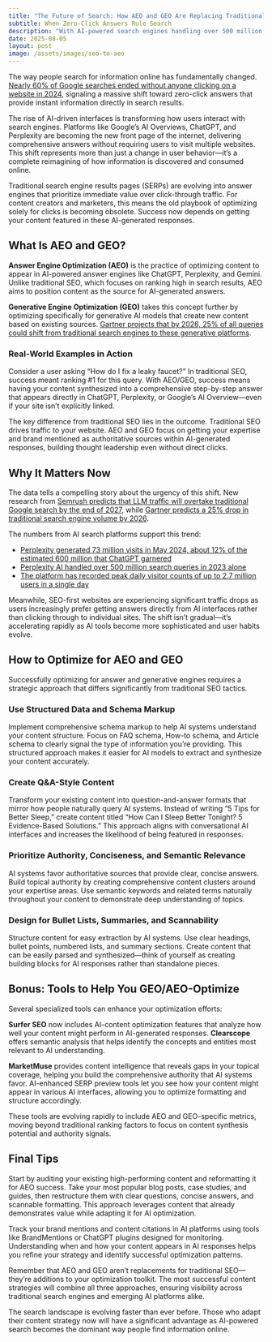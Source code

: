 ```yaml
---
title: "The Future of Search: How AEO and GEO Are Replacing Traditional SEO"
subtitle: When Zero-Click Answers Rule Search
description: "With AI-powered search engines handling over 500 million queries and 60% of Google searches ending without clicks, traditional SEO strategies are rapidly becoming outdated."
date: 2025-08-05
layout: post
image: /assets/images/seo-to-aeo
---
```


The way people search for information online has fundamentally changed. [Nearly 60% of Google searches ended without anyone clicking on a website in 2024](https://www.semrush.com/blog/zero-click-searches/), signaling a massive shift toward zero-click answers that provide instant information directly in search results.

The rise of AI-driven interfaces is transforming how users interact with search engines. Platforms like Google’s AI Overviews, ChatGPT, and Perplexity are becoming the new front page of the internet, delivering comprehensive answers without requiring users to visit multiple websites. This shift represents more than just a change in user behavior—it’s a complete reimagining of how information is discovered and consumed online.

Traditional search engine results pages (SERPs) are evolving into answer engines that prioritize immediate value over click-through traffic. For content creators and marketers, this means the old playbook of optimizing solely for clicks is becoming obsolete. Success now depends on getting your content featured in these AI-generated responses.

## What Is AEO and GEO?

**Answer Engine Optimization (AEO)** is the practice of optimizing content to appear in AI-powered answer engines like ChatGPT, Perplexity, and Gemini. Unlike traditional SEO, which focuses on ranking high in search results, AEO aims to position content as the source for AI-generated answers.

**Generative Engine Optimization (GEO)** takes this concept further by optimizing specifically for generative AI models that create new content based on existing sources. [Gartner projects that by 2026, 25% of all queries could shift from traditional search engines to these generative platforms](https://www.gartner.com/en/newsroom/press-releases/2023-08-02-gartner-predicts-chatbots-will-become-a-primary-customer-service-channel-within-two-years).

### Real-World Examples in Action

Consider a user asking “How do I fix a leaky faucet?” In traditional SEO, success meant ranking #1 for this query. With AEO/GEO, success means having your content synthesized into a comprehensive step-by-step answer that appears directly in ChatGPT, Perplexity, or Google’s AI Overview—even if your site isn’t explicitly linked.

The key difference from traditional SEO lies in the outcome. Traditional SEO drives traffic to your website. AEO and GEO focus on getting your expertise and brand mentioned as authoritative sources within AI-generated responses, building thought leadership even without direct clicks.

## Why It Matters Now

The data tells a compelling story about the urgency of this shift. New research from [Semrush predicts that LLM traffic will overtake traditional Google search by the end of 2027](https://www.semrush.com/blog/future-of-seo/), while [Gartner predicts a 25% drop in traditional search engine volume by 2026](https://www.gartner.com/en/newsroom/press-releases/2023-08-02-gartner-predicts-chatbots-will-become-a-primary-customer-service-channel-within-two-years).

The numbers from AI search platforms support this trend:

- [Perplexity generated 73 million visits in May 2024, about 12% of the estimated 600 million that ChatGPT garnered](https://similarweb.com/blog/insights/ai-news/perplexity-ai-vs-chatgpt/)
- [Perplexity AI handled over 500 million search queries in 2023 alone](https://blog.perplexity.ai/blog/perplexity-2023-year-in-review)
- [The platform has recorded peak daily visitor counts of up to 2.7 million users in a single day](https://similarweb.com/blog/insights/ai-news/perplexity-ai-vs-chatgpt/)

Meanwhile, SEO-first websites are experiencing significant traffic drops as users increasingly prefer getting answers directly from AI interfaces rather than clicking through to individual sites. The shift isn’t gradual—it’s accelerating rapidly as AI tools become more sophisticated and user habits evolve.

## How to Optimize for AEO and GEO

Successfully optimizing for answer and generative engines requires a strategic approach that differs significantly from traditional SEO tactics.

### Use Structured Data and Schema Markup

Implement comprehensive schema markup to help AI systems understand your content structure. Focus on FAQ schema, How-to schema, and Article schema to clearly signal the type of information you’re providing. This structured approach makes it easier for AI models to extract and synthesize your content accurately.

### Create Q&A-Style Content

Transform your existing content into question-and-answer formats that mirror how people naturally query AI systems. Instead of writing “5 Tips for Better Sleep,” create content titled “How Can I Sleep Better Tonight? 5 Evidence-Based Solutions.” This approach aligns with conversational AI interfaces and increases the likelihood of being featured in responses.

### Prioritize Authority, Conciseness, and Semantic Relevance

AI systems favor authoritative sources that provide clear, concise answers. Build topical authority by creating comprehensive content clusters around your expertise areas. Use semantic keywords and related terms naturally throughout your content to demonstrate deep understanding of topics.

### Design for Bullet Lists, Summaries, and Scannability

Structure content for easy extraction by AI systems. Use clear headings, bullet points, numbered lists, and summary sections. Create content that can be easily parsed and synthesized—think of yourself as creating building blocks for AI responses rather than standalone pieces.

## Bonus: Tools to Help You GEO/AEO-Optimize

Several specialized tools can enhance your optimization efforts:

**Surfer SEO** now includes AI-content optimization features that analyze how well your content might perform in AI-generated responses. **Clearscope** offers semantic analysis that helps identify the concepts and entities most relevant to AI understanding.

**MarketMuse** provides content intelligence that reveals gaps in your topical coverage, helping you build the comprehensive authority that AI systems favor. AI-enhanced SERP preview tools let you see how your content might appear in various AI interfaces, allowing you to optimize formatting and structure accordingly.

These tools are evolving rapidly to include AEO and GEO-specific metrics, moving beyond traditional ranking factors to focus on content synthesis potential and authority signals.

## Final Tips

Start by auditing your existing high-performing content and reformatting it for AEO success. Take your most popular blog posts, case studies, and guides, then restructure them with clear questions, concise answers, and scannable formatting. This approach leverages content that already demonstrates value while adapting it for AI optimization.

Track your brand mentions and content citations in AI platforms using tools like BrandMentions or ChatGPT plugins designed for monitoring. Understanding when and how your content appears in AI responses helps you refine your strategy and identify successful optimization patterns.

Remember that AEO and GEO aren’t replacements for traditional SEO—they’re additions to your optimization toolkit. The most successful content strategies will combine all three approaches, ensuring visibility across traditional search engines and emerging AI platforms alike.

The search landscape is evolving faster than ever before. Those who adapt their content strategy now will have a significant advantage as AI-powered search becomes the dominant way people find information online.
